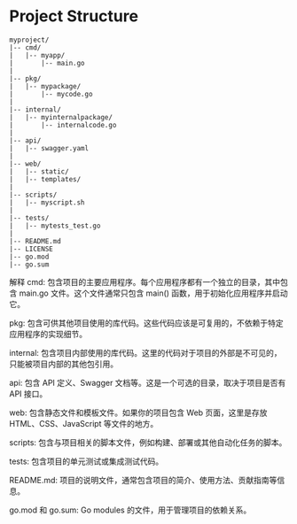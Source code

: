# Project Structure

```
myproject/
|-- cmd/
|   |-- myapp/
|       |-- main.go
|
|-- pkg/
|   |-- mypackage/
|       |-- mycode.go
|
|-- internal/
|   |-- myinternalpackage/
|       |-- internalcode.go
|
|-- api/
|   |-- swagger.yaml
|
|-- web/
|   |-- static/
|   |-- templates/
|
|-- scripts/
|   |-- myscript.sh
|
|-- tests/
|   |-- mytests_test.go
|
|-- README.md
|-- LICENSE
|-- go.mod
|-- go.sum
```

解释
cmd: 包含项目的主要应用程序。每个应用程序都有一个独立的目录，其中包含 main.go 文件。这个文件通常只包含 main() 函数，用于初始化应用程序并启动它。

pkg: 包含可供其他项目使用的库代码。这些代码应该是可复用的，不依赖于特定应用程序的实现细节。

internal: 包含项目内部使用的库代码。这里的代码对于项目的外部是不可见的，只能被项目内部的其他包引用。

api: 包含 API 定义、Swagger 文档等。这是一个可选的目录，取决于项目是否有 API 接口。

web: 包含静态文件和模板文件。如果你的项目包含 Web 页面，这里是存放 HTML、CSS、JavaScript 等文件的地方。

scripts: 包含与项目相关的脚本文件，例如构建、部署或其他自动化任务的脚本。

tests: 包含项目的单元测试或集成测试代码。

README.md: 项目的说明文件，通常包含项目的简介、使用方法、贡献指南等信息。

go.mod 和 go.sum: Go modules 的文件，用于管理项目的依赖关系。